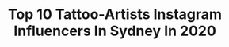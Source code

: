 ---
title: Top 10 Tattoo-Artists Instagram Influencers In Sydney In 2020
description: >-
  Find top tattoo-artists Instagram influencers in Sydney in 2020. Most popular hashtags: #tattoo #sydneytattoo #sydney #sydneytattooartist.
platform: Instagram
profiles:
  - username: "ryanussher"
    fullname: >-
      Ｒ Ｙ Ａ Ｎ    Ｕ Ｓ Ｓ Ｈ Ｅ Ｒ
    location: "Australia"
    followers: 117734
    engagement: 199
    commentsToLikes: 0.004259
    avatar: "https://scontent-lhr8-1.cdninstagram.com/v/t51.2885-19/s320x320/72634263_2420224298306119_4419440589313933312_n.jpg?_nc_ht=scontent-lhr8-1.cdninstagram.com&_nc_ohc=9FTEcy1YPE0AX-9a6qG&oh=49a70d111722d88cd285816dbd2db13f&oe=5EBAF245"
    verified: false
    hashtags: "#atg, #ru, #wabori, #lighthousetattoosydney"
  - username: "thirteenfeettattoo"
    fullname: >-
      𝕿𝖍𝖎𝖗𝖙𝖊𝖊𝖓 𝕱𝖊𝖊𝖙 𝕿𝖆𝖙𝖙𝖔𝖔
    location: "Australia"
    followers: 14834
    engagement: 65
    commentsToLikes: 0.013129
    avatar: "https://scontent-ams4-1.cdninstagram.com/v/t51.2885-19/s320x320/32048531_206837799930896_3699525305099091968_n.jpg?_nc_ht=scontent-ams4-1.cdninstagram.com&_nc_ohc=KQpqF3PIYI0AX8HZmt7&oh=f3da5fac3d22b14ec4fff0e16234a056&oe=5EAAD831"
    verified: false
    hashtags: "#bodyart, #robertcrumbtattoo, #torilitattoo, #32tattoooo"
  - username: "callyjoart"
    fullname: >-
      Cally-Jo
    location: "Australia"
    followers: 254224
    engagement: 144
    commentsToLikes: 0.011229
    avatar: "https://scontent-bos3-1.cdninstagram.com/v/t51.2885-19/s150x150/91577653_151821292805713_4701258368839319552_n.jpg?_nc_ht=scontent-bos3-1.cdninstagram.com&_nc_ohc=uekdrySvUSYAX8kBvsW&oh=e3490017982e398a625b6dadbe5bb697&oe=5EBA4A49"
    verified: true
    hashtags: "#sydney, #stayhome, #ipadproart, #ipaddrawing"
  - username: "missorangetattoo"
    fullname: >-
      Som Nakburin
    location: "Australia"
    followers: 33068
    engagement: 313
    commentsToLikes: 0.007294
    avatar: "https://scontent-ams4-1.cdninstagram.com/v/t51.2885-19/s320x320/19228637_1969379109973263_964122833993072640_a.jpg?_nc_ht=scontent-ams4-1.cdninstagram.com&_nc_ohc=pnEk1xFhjLQAX9as-Nn&oh=8425784d7be480d3c788365680c9d253&oe=5EBBABE7"
    verified: false
    hashtags: "#omamoritattoo, #sydneyaustralia, #fantattoo, #sydneytattooartist"
  - username: "toddbaileytattoo"
    fullname: >-
      𝕿𝖔𝖉𝖉 𝕭𝖆𝖎𝖑𝖊𝖞 𝕿𝖆𝖙𝖙𝖔𝖔
    location: "Australia"
    followers: 118040
    engagement: 12
    commentsToLikes: 0.077183
    avatar: "https://scontent-atl3-1.cdninstagram.com/v/t51.2885-19/s320x320/83992730_1027314297653463_263918271391072256_n.jpg?_nc_ht=scontent-atl3-1.cdninstagram.com&_nc_ohc=Tq7feLfpqhwAX-FjNN7&oh=dfbb3df2f6ddd422162cc400c099cd99&oe=5EB87F86"
    verified: false
    hashtags: "#shiva, #cyborg, #toddbaileytattoo, #sydneyartist"
  - username: "maxe_brother"
    fullname: >-
      Maxime Etienne
    location: "Australia"
    followers: 53749
    engagement: 375
    commentsToLikes: 0.025385
    avatar: "https://scontent-lhr8-1.cdninstagram.com/v/t51.2885-19/s320x320/81029992_107561304019089_7499712063657213952_n.jpg?_nc_ht=scontent-lhr8-1.cdninstagram.com&_nc_ohc=jDpOfbzgyqIAX8UHO3E&oh=c18f919baaa868984cf9a37812a25da5&oe=5EBB2FF7"
    verified: false
    hashtags: "#coulour, #illustration, #art, #drawing"
  - username: "suziemcintosh"
    fullname: >-
      Suzie Mcintosh
    location: "Australia"
    followers: 43739
    engagement: 106
    commentsToLikes: 0.088377
    avatar: "https://scontent-lhr8-1.cdninstagram.com/v/t51.2885-19/s320x320/80369526_484722338747249_5995031092535492608_n.jpg?_nc_ht=scontent-lhr8-1.cdninstagram.com&_nc_ohc=okNV6mK2b7oAX-rP72H&oh=759774e608b40fa3b36df1e99553b91c&oe=5EBA7652"
    verified: false
    hashtags: "#covid, #naturalbeauty, #worthit, #healedfeathering"
  - username: "jimimay"
    fullname: >-
      JIMI MΛY
    location: "Australia"
    followers: 158368
    engagement: 281
    commentsToLikes: 0.031752
    avatar: "https://scontent-ams4-1.cdninstagram.com/v/t51.2885-19/s320x320/82476240_531165574412067_5424645369608798208_n.jpg?_nc_ht=scontent-ams4-1.cdninstagram.com&_nc_ohc=aBz7PJu0pi8AX8K2zIv&oh=7b0d2ff819884dc5ce3b2d5c76b986dd&oe=5ED60CA3"
    verified: false
    hashtags: "#dinosaurtattoo, #skulltattoo, #ribtattoo, #lockdown"
  - username: "theleisurebandit"
    fullname: >-
      The Leisure Bandit
    location: "Australia"
    followers: 23963
    engagement: 239
    commentsToLikes: 0.021232
    avatar: "https://scontent-ams4-1.cdninstagram.com/v/t51.2885-19/11098305_365464153642334_1712928498_a.jpg?_nc_ht=scontent-ams4-1.cdninstagram.com&_nc_ohc=BMWRIFzB-HsAX8WNtjV&oh=6e3f646f9de1498440057b5cdb9775c1&oe=5EB247BB"
    verified: false
    hashtags: "#lighthousetattoo, #dogsofinstragram, #davidattenborough, #westernaustralia"
  - username: "yasvotattoo"
    fullname: >-
      LETTERING • TATTOOS • QLD
    location: "Australia"
    followers: 80316
    engagement: 115
    commentsToLikes: 0.035229
    avatar: "https://scontent-ams4-1.cdninstagram.com/v/t51.2885-19/s320x320/85075487_2671075933160079_275710426224787456_n.jpg?_nc_ht=scontent-ams4-1.cdninstagram.com&_nc_ohc=ziG8hbPMRkgAX_CIWgO&oh=a2511b06ec87c99224b101e8503b6839&oe=5EB8452D"
    verified: false
    hashtags: "#goldcoast, #gvng, #procreate, #stkmpdoenkillaz"
---